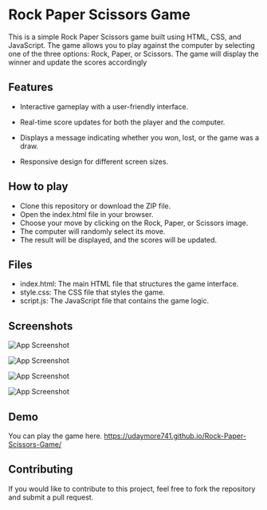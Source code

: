 
# Rock Paper Scissors Game


This is a simple Rock Paper Scissors game built using HTML, CSS, and JavaScript. The game allows you to play against the computer by selecting one of the three options: Rock, Paper, or Scissors. The game will display the winner and update the scores accordingly

## Features

- Interactive gameplay with a user-friendly interface.
- Real-time score updates for both the player and the computer.

- Displays a message indicating whether you won, lost, or the game was a draw.

- Responsive design for different screen sizes.



## How to play 
-   Clone this repository or download the ZIP file.
-   Open the index.html file in your browser.
-   Choose your move by clicking on the Rock, Paper, or        Scissors image.
-   The computer will randomly select its move.
-   The result will be displayed, and the scores will be updated.
## Files
-   index.html: The main HTML file that structures the game interface.
-   style.css: The CSS file that styles the game.
-   script.js: The JavaScript file that contains the game logic.

## Screenshots

![App Screenshot](https://i.postimg.cc/tJt99BDk/Screenshot-2024-08-26-005513.png)

![App Screenshot](https://i.postimg.cc/gcvzy0dh/Screenshot-2024-08-26-005545.png)

![App Screenshot](https://i.postimg.cc/fbGsXGr5/Screenshot-2024-08-26-005602.png)

![App Screenshot](https://i.postimg.cc/XJ9bg2MW/Screenshot-2024-08-26-005621.png)






## Demo

You can play the game here.
https://udaymore741.github.io/Rock-Paper-Scissors-Game/



## Contributing

If you would like to contribute to this project, feel free to fork the repository and submit a pull request.